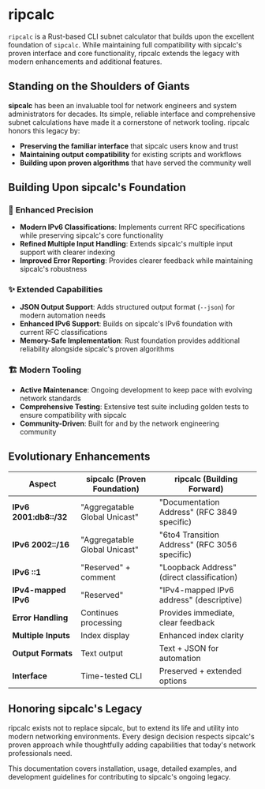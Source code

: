 # ripcalc

`ripcalc` is a Rust-based CLI subnet calculator that builds upon the excellent foundation of `sipcalc`. While maintaining full compatibility with sipcalc's proven interface and core functionality, ripcalc extends the legacy with modern enhancements and additional features.

## Standing on the Shoulders of Giants

**sipcalc** has been an invaluable tool for network engineers and system administrators for decades. Its simple, reliable interface and comprehensive subnet calculations have made it a cornerstone of network tooling. ripcalc honors this legacy by:

- **Preserving the familiar interface** that sipcalc users know and trust
- **Maintaining output compatibility** for existing scripts and workflows  
- **Building upon proven algorithms** that have served the community well

## Building Upon sipcalc's Foundation

### 🎯 **Enhanced Precision**
- **Modern IPv6 Classifications**: Implements current RFC specifications while preserving sipcalc's core functionality
- **Refined Multiple Input Handling**: Extends sipcalc's multiple input support with clearer indexing
- **Improved Error Reporting**: Provides clearer feedback while maintaining sipcalc's robustness

### ✨ **Extended Capabilities**
- **JSON Output Support**: Adds structured output format (`--json`) for modern automation needs
- **Enhanced IPv6 Support**: Builds on sipcalc's IPv6 foundation with current RFC classifications
- **Memory-Safe Implementation**: Rust foundation provides additional reliability alongside sipcalc's proven algorithms

### 🏗️ **Modern Tooling**
- **Active Maintenance**: Ongoing development to keep pace with evolving network standards
- **Comprehensive Testing**: Extensive test suite including golden tests to ensure compatibility with sipcalc
- **Community-Driven**: Built for and by the network engineering community

## Evolutionary Enhancements

| Aspect | sipcalc (Proven Foundation) | ripcalc (Building Forward) |
|--------|------------------------------|----------------------------|
| **IPv6 2001:db8::/32** | "Aggregatable Global Unicast" | "Documentation Address" (RFC 3849 specific) |
| **IPv6 2002::/16** | "Aggregatable Global Unicast" | "6to4 Transition Address" (RFC 3056 specific) |
| **IPv6 ::1** | "Reserved" + comment | "Loopback Address" (direct classification) |
| **IPv4-mapped IPv6** | "Reserved" | "IPv4-mapped IPv6 address" (descriptive) |
| **Error Handling** | Continues processing | Provides immediate, clear feedback |
| **Multiple Inputs** | Index display | Enhanced index clarity |
| **Output Formats** | Text output | Text + JSON for automation |
| **Interface** | Time-tested CLI | Preserved + extended options |

## Honoring sipcalc's Legacy

ripcalc exists not to replace sipcalc, but to extend its life and utility into modern networking environments. Every design decision respects sipcalc's proven approach while thoughtfully adding capabilities that today's network professionals need.

This documentation covers installation, usage, detailed examples, and development guidelines for contributing to sipcalc's ongoing legacy.
